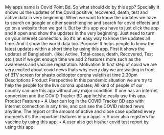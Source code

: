 My apps name is Covid Point Bd.
So what should do by this app?
Specially it shows us the updates of the Covid positive, recovered, death, test and active data in very beginning. When we want to know the updates we have to search on google or other search engine and search for covid effects and go on a website then we got it. But by this app you have to just click the app and it open and show the updates in the very beginning. Just need to turn on your internet connection. So it’s an easy way to know the updates all time. And it show the world data too.
Purpose:
It helps people to know the latest updates within a short time by using this app.
First it shows the updates of Bangladesh. (like: Active, Total-cases, death, Recovered, Test etc.) but if we get enough time we add 2 features more such as the awareness and vaccine registration.
Motivation 
In first step of covid we are very excited about covid news thats why every day we are waiting in front of BTV screen for shasto odidoptor corona vuletin at time 2.30pm  
Descriptions 
Product Perspective
In this pandemic situation we are try to help the people for the live corona updates, All kind of people of our country can use this app without any major condition. If one has an internet connection and the COVID Tracker BD app he/she easily use this app.
Product Features 
•	A User can log in the COVID Tracker BD app with internet connection in any time, and can see the COVID related news anytime. The report or the amount of active and close case updated every moments it’s the important features in our apps.
•	A user also registers for vaccine by using this app.
•	A user also get his/her covid test report by using this app.
